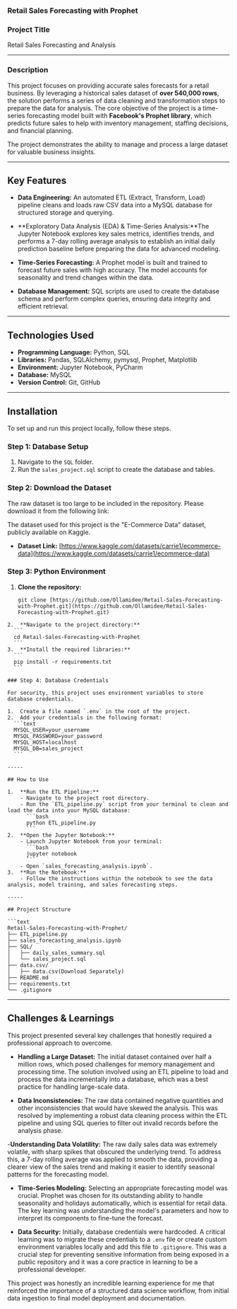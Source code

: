 ### Retail Sales Forecasting with Prophet

### Project Title
Retail Sales Forecasting and Analysis

---

### Description
This project focuses on providing accurate sales forecasts for a retail business. By leveraging a historical sales dataset of **over 540,000 rows**, the solution performs a series of data cleaning and transformation steps to prepare the data for analysis. The core objective of the project is a time-series forecasting model built with **Facebook's Prophet library**, which predicts future sales to help with inventory management, staffing decisions, and financial planning.

The project demonstrates the ability to manage and process a large dataset for valuable business insights.

---

## Key Features
- **Data Engineering:** An automated ETL (Extract, Transform, Load) pipeline cleans and loads raw CSV data into a MySQL database for structured storage and querying.

- **Exploratory Data Analysis (EDA) & Time-Series Analysis:**The Jupyter Notebook explores key sales metrics, identifies trends, and performs a 7-day rolling average analysis to establish an initial daily prediction baseline before preparing the data for advanced modeling.

- **Time-Series Forecasting:** A Prophet model is built and trained to forecast future sales with high accuracy. The model accounts for seasonality and trend changes within the data.

- **Database Management:** SQL scripts are used to create the database schema and perform complex queries, ensuring data integrity and efficient retrieval.

---




## Technologies Used
- **Programming Language:** Python, SQL
- **Libraries:** Pandas, SQLAlchemy, pymysql, Prophet, Matplotlib
- **Environment:** Jupyter Notebook, PyCharm
- **Database:** MySQL
- **Version Control:** Git, GitHub

---

## Installation
To set up and run this project locally, follow these steps.

### Step 1: Database Setup
1. Navigate to the `SQL` folder.
2. Run the `sales_project.sql` script to create the database and tables.

### Step 2: Download the Dataset
The raw dataset is too large to be included in the repository. Please download it from the following link:

The dataset used for this project is the "E-Commerce Data" dataset, publicly available on Kaggle.

  * **Dataset Link:** [https://www.kaggle.com/datasets/carrie1/ecommerce-data](https://www.kaggle.com/datasets/carrie1/ecommerce-data)

### Step 3: Python Environment
1. **Clone the repository:**
   ```
   git clone [https://github.com/Ollamidee/Retail-Sales-Forecasting-with-Prophet.git](https://github.com/Ollamidee/Retail-Sales-Forecasting-with-Prophet.git)
  ```
2.  **Navigate to the project directory:**
    ```
    cd Retail-Sales-Forecasting-with-Prophet
    ```
3.  **Install the required libraries:**
    ```
    pip install -r requirements.txt
    ```

### Step 4: Database Credentials

For security, this project uses environment variables to store database credentials.

1.  Create a file named `.env` in the root of the project.
2.  Add your credentials in the following format:
    ```text
    MYSQL_USER=your_username
    MYSQL_PASSWORD=your_password
    MYSQL_HOST=localhost
    MYSQL_DB=sales_project
    ```

-----

## How to Use

1.  **Run the ETL Pipeline:**
      - Navigate to the project root directory.
      - Run the `ETL_pipeline.py` script from your terminal to clean and load the data into your MySQL database:
        ```bash
        python ETL_pipeline.py
        ```
2.  **Open the Jupyter Notebook:**
      - Launch Jupyter Notebook from your terminal:
        ```bash
        jupyter notebook
        ```
      - Open `sales_forecasting_analysis.ipynb`.
3.  **Run the Notebook:**
      - Follow the instructions within the notebook to see the data analysis, model training, and sales forecasting steps.

-----

## Project Structure

```text
Retail-Sales-Forecasting-with-Prophet/
├── ETL_pipeline.py
├── sales_forecasting_analysis.ipynb
├── SQL/
│   ├── daily_sales_summary.sql
│   └── sales_project.sql
├── data.csv/
│   ├── data.csv(Download Separately)
├── README.md
├── requirements.txt
└── .gitignore
```

-----

## Challenges & Learnings

This project presented several key challenges that honestly required a professional approach to overcome.

  - **Handling a Large Dataset:** The initial dataset contained over half a million rows, which posed challenges for memory management and processing time. The solution involved using an ETL pipeline to load and process the data incrementally into a database, which was a best practice for handling large-scale data.

  - **Data Inconsistencies:** The raw data contained negative quantities and other inconsistencies that would have skewed the analysis. This was resolved by implementing a robust data cleaning process within the ETL pipeline and using SQL queries to filter out invalid records before the analysis phase.

  -**Understanding Data Volatility:** The raw daily sales data was extremely volatile, with sharp spikes that obscured the underlying trend. To address this, a 7-day rolling average was applied to smooth the data, providing a clearer view of the sales trend and making it easier to identify seasonal patterns for the forecasting model.

  - **Time-Series Modeling:** Selecting an appropriate forecasting model was crucial. Prophet was chosen for its outstanding  ability to handle seasonality and holidays automatically, which is essential for retail data. The key learning was understanding the model's parameters and how to interpret its components to fine-tune the forecast.

  - **Data Security:** Initially, database credentials were hardcoded. A critical learning was to migrate these credentials to a `.env` file or create custom environment variables locally and add this file to `.gitignore`. This was a crucial step for preventing sensitive information from being exposed in a public repository and it was a core practice in learning to be a professional developer.

This project was honestly an incredible learning experience for me that reinforced the importance of a structured data science workflow, from initial data ingestion to final model deployment and documentation.

```
```